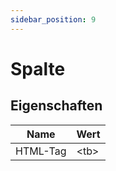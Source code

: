 ```yaml
---
sidebar_position: 9
---
```


# Spalte

## Eigenschaften
| Name | Wert |
|-----|----|
| HTML-Tag | &#60;tb&#62; |
